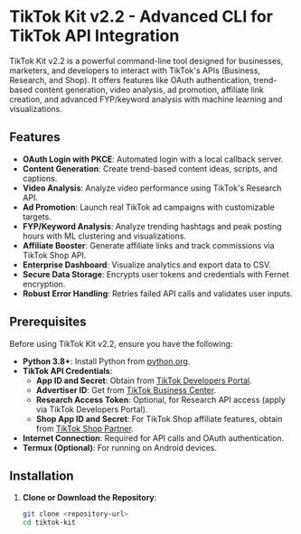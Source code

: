 # TikTok Kit v2.2 - Advanced CLI for TikTok API Integration

TikTok Kit v2.2 is a powerful command-line tool designed for businesses, marketers, and developers to interact with TikTok's APIs (Business, Research, and Shop). It offers features like OAuth authentication, trend-based content generation, video analysis, ad promotion, affiliate link creation, and advanced FYP/keyword analysis with machine learning and visualizations.

## Features
- **OAuth Login with PKCE**: Automated login with a local callback server.
- **Content Generation**: Create trend-based content ideas, scripts, and captions.
- **Video Analysis**: Analyze video performance using TikTok's Research API.
- **Ad Promotion**: Launch real TikTok ad campaigns with customizable targets.
- **FYP/Keyword Analysis**: Analyze trending hashtags and peak posting hours with ML clustering and visualizations.
- **Affiliate Booster**: Generate affiliate links and track commissions via TikTok Shop API.
- **Enterprise Dashboard**: Visualize analytics and export data to CSV.
- **Secure Data Storage**: Encrypts user tokens and credentials with Fernet encryption.
- **Robust Error Handling**: Retries failed API calls and validates user inputs.

## Prerequisites
Before using TikTok Kit v2.2, ensure you have the following:
- **Python 3.8+**: Install Python from [python.org](https://www.python.org/downloads/).
- **TikTok API Credentials**:
  - **App ID and Secret**: Obtain from [TikTok Developers Portal](https://developers.tiktok.com).
  - **Advertiser ID**: Get from [TikTok Business Center](https://business.tiktok.com).
  - **Research Access Token**: Optional, for Research API access (apply via TikTok Developers Portal).
  - **Shop App ID and Secret**: For TikTok Shop affiliate features, obtain from [TikTok Shop Partner](https://partner.tiktokshop.com).
- **Internet Connection**: Required for API calls and OAuth authentication.
- **Termux (Optional)**: For running on Android devices.

## Installation

1. **Clone or Download the Repository**:
   ```bash
   git clone <repository-url>
   cd tiktok-kit

